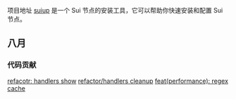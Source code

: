  项目地址 [suiup](https://github.com/MystenLabs/suiup) 是一个 Sui 节点的安装工具，它可以帮助你快速安装和配置 Sui 节点。

 ## 八月
 ### 代码贡献
 [refacotr: handlers show](https://github.com/MystenLabs/suiup/pull/88)
 [refactor/handlers cleanup](https://github.com/MystenLabs/suiup/pull/87)
 [feat(performance): regex cache](https://github.com/MystenLabs/suiup/pull/86)
 